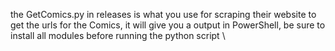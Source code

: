 the GetComics.py in releases is what you use for scraping their website to get the urls for the Comics, it will give you a output in PowerShell, be sure to install all modules before running the python script
\

